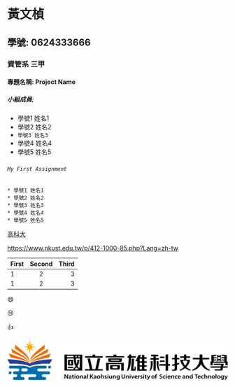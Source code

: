 # 黃文楨

## 學號: 0624333666

### 資管系 三甲

#### 專題名稱: Project Name

##### 小組成員: 
* 學號1 姓名1
* 學號2 姓名2
* `學號3 姓名3`
* 學號4 姓名4
* 學號5 姓名5

###### `My First Assignment` 

```
* 學號1 姓名1
* 學號2 姓名2
* 學號3 姓名3
* 學號4 姓名4
* 學號5 姓名5
```

[高科大](https://www.nkust.edu.tw/p/412-1000-85.php?Lang=zh-tw)

<https://www.nkust.edu.tw/p/412-1000-85.php?Lang=zh-tw>

| First | Second | Third |
|:------|:------:|------:|
|1 | 2 | 3  |
|1 | 2 | 3  |

:smile:

:cry:

:+1:

![nkust](nkust.png "高科大 LOGO")

